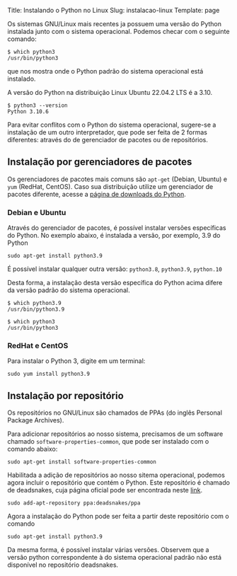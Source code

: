Title: Instalando o Python no Linux
Slug: instalacao-linux
Template: page

Os sistemas GNU/Linux mais recentes ja possuem uma versão do Python instalada junto com o sistema operacional. Podemos checar com o seguinte comando:

    $ which python3
    /usr/bin/python3

que nos mostra onde o Python padrão do sistema operacional está instalado.

A versão do Python na distribuição Linux Ubuntu 22.04.2 LTS é a 3.10.

    $ python3 --version
    Python 3.10.6

Para evitar conflitos com o Python do sistema operacional, sugere-se a instalação de um outro interpretador, que pode ser feita de 2 formas diferentes: através do  de gerenciador de pacotes ou de repositórios.

## Instalação por gerenciadores de pacotes

Os gerenciadores de pacotes mais comuns são `apt-get` (Debian, Ubuntu) e `yum`
(RedHat, CentOS). Caso sua distribuição utilize um gerenciador de pacotes diferente, acesse a [página de downloads do Python](https://www.python.org/downloads/).

### Debian e Ubuntu

Através do gerenciador de pacotes, é possível instalar versões específicas do Python.
No exemplo abaixo, é instalada a versão, por exemplo, 3.9 do Python

    sudo apt-get install python3.9

É possível instalar qualquer outra versão: `python3.8`, `python3.9`, `python.10`

Desta forma, a instalação desta versão específica do Python acima difere da versão padrão do sistema operacional.

    $ which python3.9
    /usr/bin/python3.9

    $ which python3
    /usr/bin/python3

### RedHat e CentOS

Para instalar o Python 3, digite em um terminal:

    sudo yum install python3.9

## Instalação por repositório

Os repositórios no GNU/Linux são chamados de PPAs (do inglês Personal Package Archives).

Para adicionar repositórios ao nosso sistema, precisamos de um software chamado `software-properties-common`, que pode ser instalado com o comando abaixo:

    sudo apt-get install software-properties-common

Habilitada a adição de repositórios ao nosso sitema operacional, podemos agora incluir o repositório que contém o Python. Este repositório é chamado de deadsnakes, cuja página oficial pode ser encontrada neste [link](https://launchpad.net/~deadsnakes/+archive/ubuntu/ppa).

    sudo add-apt-repository ppa:deadsnakes/ppa

Agora a instalação do Python pode ser feita a partir deste repositório com o comando

    sudo apt-get install python3.9

Da mesma forma, é possível instalar várias versões. Observem que a versão python correspondente à do sistema operacional padrão não está disponível no repositório deadsnakes.
